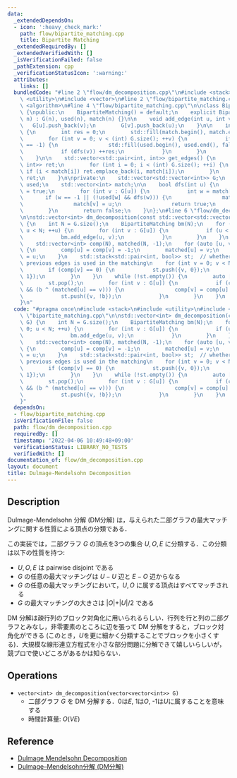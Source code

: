 ```yaml
---
data:
  _extendedDependsOn:
  - icon: ':heavy_check_mark:'
    path: flow/bipartite_matching.cpp
    title: Bipartite Matching
  _extendedRequiredBy: []
  _extendedVerifiedWith: []
  _isVerificationFailed: false
  _pathExtension: cpp
  _verificationStatusIcon: ':warning:'
  attributes:
    links: []
  bundledCode: "#line 2 \"flow/dm_decomposition.cpp\"\n#include <stack>\n#include\
    \ <utility>\n#include <vector>\n#line 2 \"flow/bipartite_matching.cpp\"\n#include\
    \ <algorithm>\n#line 4 \"flow/bipartite_matching.cpp\"\n\nclass BipartiteMatching\
    \ {\npublic:\n    BipartiteMatching() = default;\n    explicit BipartiteMatching(int\
    \ n) : G(n), used(n), match(n) {}\n\n    void add_edge(int u, int v) {\n     \
    \   G[u].push_back(v);\n        G[v].push_back(u);\n    }\n\n    int bipartite_matching()\
    \ {\n        int res = 0;\n        std::fill(match.begin(), match.end(), -1);\n\
    \        for (int v = 0; v < (int) G.size(); ++v) {\n            if (match[v]\
    \ == -1) {\n                std::fill(used.begin(), used.end(), false);\n    \
    \            if (dfs(v)) ++res;\n            }\n        }\n        return res;\n\
    \    }\n\n    std::vector<std::pair<int, int>> get_edges() {\n        std::vector<std::pair<int,\
    \ int>> ret;\n        for (int i = 0; i < (int) G.size(); ++i) {\n           \
    \ if (i < match[i]) ret.emplace_back(i, match[i]);\n        }\n        return\
    \ ret;\n    }\n\nprivate:\n    std::vector<std::vector<int>> G;\n    std::vector<bool>\
    \ used;\n    std::vector<int> match;\n\n    bool dfs(int u) {\n        used[u]\
    \ = true;\n        for (int v : G[u]) {\n            int w = match[v];\n     \
    \       if (w == -1 || (!used[w] && dfs(w))) {\n                match[u] = v;\n\
    \                match[v] = u;\n                return true;\n            }\n\
    \        }\n        return false;\n    }\n};\n#line 6 \"flow/dm_decomposition.cpp\"\
    \n\nstd::vector<int> dm_decomposition(const std::vector<std::vector<int>>& G)\
    \ {\n    int N = G.size();\n    BipartiteMatching bm(N);\n    for (int u = 0;\
    \ u < N; ++u) {\n        for (int v : G[u]) {\n            if (u < v) {\n    \
    \            bm.add_edge(u, v);\n            }\n        }\n    }\n    bm.bipartite_matching();\n\
    \    std::vector<int> comp(N), matched(N, -1);\n    for (auto [u, v] : bm.get_edges())\
    \ {\n        comp[u] = comp[v] = -1;\n        matched[u] = v;\n        matched[v]\
    \ = u;\n    }\n    std::stack<std::pair<int, bool>> st;  // whether or not the\
    \ previous edges is used in the matching\n    for (int v = 0; v < N; ++v) {\n\
    \        if (comp[v] == 0) {\n            st.push({v, 0});\n            st.push({v,\
    \ 1});\n        }\n    }\n    while (!st.empty()) {\n        auto [u, b] = st.top();\n\
    \        st.pop();\n        for (int v : G[u]) {\n            if (comp[v] == -1\
    \ && (b ^ (matched[u] == v))) {\n                comp[v] = comp[u] ^ 1;\n    \
    \            st.push({v, !b});\n            }\n        }\n    }\n    return comp;\n\
    }\n"
  code: "#pragma once\n#include <stack>\n#include <utility>\n#include <vector>\n#include\
    \ \"bipartite_matching.cpp\"\n\nstd::vector<int> dm_decomposition(const std::vector<std::vector<int>>&\
    \ G) {\n    int N = G.size();\n    BipartiteMatching bm(N);\n    for (int u =\
    \ 0; u < N; ++u) {\n        for (int v : G[u]) {\n            if (u < v) {\n \
    \               bm.add_edge(u, v);\n            }\n        }\n    }\n    bm.bipartite_matching();\n\
    \    std::vector<int> comp(N), matched(N, -1);\n    for (auto [u, v] : bm.get_edges())\
    \ {\n        comp[u] = comp[v] = -1;\n        matched[u] = v;\n        matched[v]\
    \ = u;\n    }\n    std::stack<std::pair<int, bool>> st;  // whether or not the\
    \ previous edges is used in the matching\n    for (int v = 0; v < N; ++v) {\n\
    \        if (comp[v] == 0) {\n            st.push({v, 0});\n            st.push({v,\
    \ 1});\n        }\n    }\n    while (!st.empty()) {\n        auto [u, b] = st.top();\n\
    \        st.pop();\n        for (int v : G[u]) {\n            if (comp[v] == -1\
    \ && (b ^ (matched[u] == v))) {\n                comp[v] = comp[u] ^ 1;\n    \
    \            st.push({v, !b});\n            }\n        }\n    }\n    return comp;\n\
    }"
  dependsOn:
  - flow/bipartite_matching.cpp
  isVerificationFile: false
  path: flow/dm_decomposition.cpp
  requiredBy: []
  timestamp: '2022-04-06 10:49:48+09:00'
  verificationStatus: LIBRARY_NO_TESTS
  verifiedWith: []
documentation_of: flow/dm_decomposition.cpp
layout: document
title: Dulmage-Mendelsohn Decomposition
---
```


## Description

Dulmage-Mendelsohn 分解 (DM分解) は，与えられた二部グラフの最大マッチングに関する性質による頂点の分類である．

この実装では，二部グラフ $G$ の頂点を3つの集合 $U, O, E$ に分類する．この分類は以下の性質を持つ:
- $U, O, E$ は pairwise disjoint である
- $G$ の任意の最大マッチングは $U-U$ 辺と $E-O$ 辺からなる
- $G$ の任意の最大マッチングにおいて，$U, O$ に属する頂点はすべてマッチされる
- $G$ の最大マッチングの大きさは $\vert O\vert + \vert U\vert/2$ である

DM 分解は疎行列のブロック対角化に用いられるらしい．行列を行と列の二部グラフとみなし，非零要素のところに辺を張って DM 分解をすると，ブロック対角化ができる (このとき，$U$を更に細かく分類することでブロックを小さくする)．大規模な線形連立方程式を小さな部分問題に分解できて嬉しいらしいが，競プロで使いどころがあるかは知らない．

## Operations

- `vector<int> dm_decomposition(vector<vector<int>> G)`
    - 二部グラフ $G$ を DM 分解する．0は$E$, 1は$O$, -1は$U$に属することを意味する
    - 時間計算量: $O(VE)$


## Reference

- [Dulmage Mendelsohn Decomposition](http://www.cse.iitm.ac.in/~meghana/matchings/bip-decomp.pdf)
- [Dulmage–Mendelsohn分解 (DM分解)](http://misojiro.t.u-tokyo.ac.jp/~murota/lect-ouyousurigaku/dm050410.pdf)